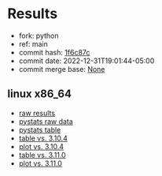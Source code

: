 # Results

- fork: python
- ref: main
- commit hash: [1f6c87c](https://github.com/python/cpython/commit/1f6c87c)
- commit date: 2022-12-31T19:01:44-05:00
- commit merge base: [None](https://github.com/python/cpython/commit/None)

## linux x86_64

- [raw results](bm-20221231-linux-x86_64-python-main-3.12.0a3+-1f6c87c.json)
- [pystats raw data](bm-20221231-linux-x86_64-python-main-3.12.0a3+-1f6c87c-pystats.json)
- [pystats table](bm-20221231-linux-x86_64-python-main-3.12.0a3+-1f6c87c-pystats.md)
- [table vs. 3.10.4](bm-20221231-linux-x86_64-python-main-3.12.0a3+-1f6c87c-vs-3.10.4.md)
- [plot vs. 3.10.4](bm-20221231-linux-x86_64-python-main-3.12.0a3+-1f6c87c-vs-3.10.4.png)
- [table vs. 3.11.0](bm-20221231-linux-x86_64-python-main-3.12.0a3+-1f6c87c-vs-3.11.0.md)
- [plot vs. 3.11.0](bm-20221231-linux-x86_64-python-main-3.12.0a3+-1f6c87c-vs-3.11.0.png)

